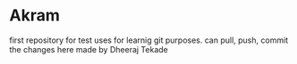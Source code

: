 # Akram
first repository for test uses
for learnig git purposes.
can pull, push, commit the changes here
made by Dheeraj Tekade
